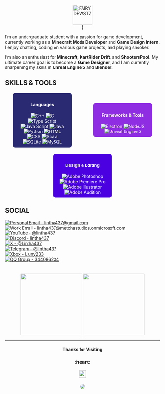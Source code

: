 <div align="center"><img height="64px" alt="FAIRYDEWSTZ" src="https://img.shields.io/badge/-DEWSTZ-grey?style=for-the-badge&logo=refinedgithub&logoColor=white&label=FAIRY&labelColor=8E2DE2"></div>  
<div align="center">🌟</div>

I’m an undergraduate student with a passion for game development, currently working as a **Minecraft Mods Developer** and **Game Design Intern**. I enjoy chatting, coding on various game projects, and playing snooker.  

I’m also an enthusiast for **Minecraft**, **KartRider Drift**, and **ShootersPool**. My ultimate career goal is to become a **Game Designer**, and I am currently sharpening my skills in **Unreal Engine 5** and **Blender**.  



## **SKILLS & TOOLS**  

<div style="display: flex; justify-content: space-around; align-items: center; flex-wrap: wrap; text-align: center; gap: 20px; margin: 20px 0;">
  <div style="background: #2A2A72; border-radius: 8px; padding: 10px 20px; color: #fff; width: 30%;">
    <h4>Languages</h4>
    <img alt="C++" src="https://img.shields.io/badge/-C++-grey?style=for-the-badge&logo=cplusplus&logoColor=white&labelColor=8E2DE2">
    <img alt="C" src="https://img.shields.io/badge/-C-grey?style=for-the-badge&logo=c&logoColor=white&labelColor=8E2DE2">
    <img alt="Type Script" src="https://img.shields.io/badge/-Type Script-grey?style=for-the-badge&logo=typescript&logoColor=white&labelColor=8E2DE2">
    <img alt="Java Script" src="https://img.shields.io/badge/-Java Script-grey?style=for-the-badge&logo=javascript&logoColor=white&labelColor=8E2DE2">
    <img alt="Java" src="https://img.shields.io/badge/-Java-grey?style=for-the-badge&logo=coffeescript&logoColor=white&labelColor=8E2DE2">
    <img alt="Python" src="https://img.shields.io/badge/-Python-grey?style=for-the-badge&logo=python&logoColor=white&labelColor=8E2DE2">
    <img alt="HTML" src="https://img.shields.io/badge/-HTML-grey?style=for-the-badge&logo=html5&logoColor=white&labelColor=8E2DE2">
    <img alt="CSS" src="https://img.shields.io/badge/-CSS-grey?style=for-the-badge&logo=css3&logoColor=white&labelColor=8E2DE2">
    <img alt="Scala" src="https://img.shields.io/badge/-Scala-grey?style=for-the-badge&logo=scala&logoColor=white&labelColor=8E2DE2">
    <img alt="SQLite" src="https://img.shields.io/badge/-SQLite-grey?style=for-the-badge&logo=sqlite&logoColor=white&labelColor=8E2DE2">
    <img alt="MySQL" src="https://img.shields.io/badge/-MySQL-grey?style=for-the-badge&logo=mysql&logoColor=white&labelColor=8E2DE2">
  </div>
  <div style="background: #8E2DE2; border-radius: 8px; padding: 10px 20px; color: #fff; width: 30%;">
    <h4>Frameworks & Tools</h4>
    <img alt="Electron" src="https://img.shields.io/badge/-Electron-grey?style=for-the-badge&logo=electron&logoColor=white&labelColor=8E2DE2">
    <img alt="NodeJS" src="https://img.shields.io/badge/-NodeJS-grey?style=for-the-badge&logo=nodedotjs&logoColor=white&labelColor=8E2DE2">
    <img alt="Unreal Engine 5" src="https://img.shields.io/badge/-Unreal Engine 5-grey?style=for-the-badge&logo=unrealengine&logoColor=white&labelColor=8E2DE2">
  </div>
  <div style="background: #4A00E0; border-radius: 8px; padding: 10px 20px; color: #fff; width: 30%;">
    <h4>Design & Editing</h4>
    <img alt="Adobe Photoshop" src="https://img.shields.io/badge/-Adobe Photoshop-grey?style=for-the-badge&logo=adobephotoshop&logoColor=white&labelColor=8E2DE2">
    <img alt="Adobe Premiere Pro" src="https://img.shields.io/badge/-Adobe Premiere Pro-grey?style=for-the-badge&logo=adobepremierepro&logoColor=white&labelColor=8E2DE2">
    <img alt="Adobe Illustrator" src="https://img.shields.io/badge/-Adobe Illustrator-grey?style=for-the-badge&logo=adobeillustrator&logoColor=white&labelColor=8E2DE2">
    <img alt="Adobe Audition" src="https://img.shields.io/badge/-Adobe Audition-grey?style=for-the-badge&logo=adobeaudition&logoColor=white&labelColor=8E2DE2">
  </div>
</div>  



## **SOCIAL**  

<a href="mailto:lintha437@gmail.com"><img alt="Personal Email - lintha437@gmail.com" src="https://img.shields.io/badge/-lintha437%40gmail.com-grey?style=for-the-badge&logo=gmail&logoColor=white&logoSize=100&label=Personal%20Email&labelColor=8E2DE2&link=mailto%3Alintha437%40gmail.com"></a>  
<a href="mailto:lintha437@metchastudios.onmicrosoft.com"><img alt="Work Email - lintha437@metchastudios.onmicrosoft.com" src="https://img.shields.io/badge/-lintha437%40metchastudios.onmicrosoft.com-grey?style=for-the-badge&logo=gmail&logoColor=white&logoSize=100&label=Work%20Email&labelColor=8E2DE2&link=mailto%3Alintha437%40metchastudios.onmicrosoft.com"></a>  
<a href="https://www.youtube.com/@lintha437"><img alt="YouTube - @lintha437" src="https://img.shields.io/badge/-%40lintha437-grey?style=for-the-badge&logo=youtube&logoColor=white&logoSize=100&label=YouTube&labelColor=8E2DE2&link=https%3A%2F%2Fwww.youtube.com%2F%40lintha437"></a>  
<a href="#"><img alt="Discord - lintha437" src="https://img.shields.io/badge/-lintha437-grey?style=for-the-badge&logo=discord&logoColor=white&logoSize=100&label=Discord&labelColor=8E2DE2"></a>  
<a href="https://x.com/Lintha437"><img alt="X - @Lintha437" src="https://img.shields.io/badge/-%40Lintha437-grey?style=for-the-badge&logo=x&logoColor=white&label=X&labelColor=8E2DE2&link=https%3A%2F%2Fx.com%2FLintha437"></a>  
<a href="https://t.me/lintha437"><img alt="Telegram - @lintha437" src="https://img.shields.io/badge/-%40lintha437-grey?style=for-the-badge&logo=telegram&logoColor=white&label=Telegram&labelColor=8E2DE2&link=https%3A%2F%2Ft.me%2Flintha437"></a>  
<a href="#"><img alt="Xbox - Liuny233" src="https://img.shields.io/badge/-Liuny233-grey?style=for-the-badge&logo=youtubegaming&logoColor=white&label=Xbox&labelColor=8E2DE2"></a>  
<a href="https://qm.qq.com/q/wVfdIFue8U"><img alt="QQ Group - 344086234" src="https://img.shields.io/badge/-344086234-grey?style=for-the-badge&logo=tencentqq&logoColor=white&label=QQ%20Group&labelColor=8E2DE2&link=https%3A%2F%2Fqm.qq.com%2Fq%2FEXBovFw7Ha"></a>  
  
# 
  
<div align="center">
  <img src="https://github-readme-stats.vercel.app/api/top-langs/?username=Lintha437&layout=donut&theme=radical&title_color=8E2DE2&text_color=fff" height="200px">
  <img src="https://github-readme-stats.vercel.app/api?username=Lintha437&show_icons=true&theme=radical&title_color=8E2DE2&text_color=fff&icon_color=8E2DE2" height="200px">
</div>  

  
---

<!--
<div align="center">
  <img src="https://komarev.com/ghpvc/?username=Lintha437&color=8E2DE2&style=for-the-badge" height="64">
</div>
-->



<div align="center">
  <h4>Thanks for Visiting</h4>
  <h3>:heart:</h3>
  <img src="https://profile-counter.glitch.me/Lintha437/count.svg" height="24">
</div>

<div align="center">
  <img src="https://imgur.com/rilHVxA.png" style="border-radius: 8px; margin-top: 20px; max-width: 100%;">
</div>





<!--
**Lintha437/lintha437** is a ✨ _special_ ✨ repository because its `README.md` (this file) appears on your GitHub profile.

Here are some ideas to get you started:

- 🔭 I’m currently working on ...
- 🌱 I’m currently learning ...
- 👯 I’m looking to collaborate on ...
- 🤔 I’m looking for help with ...
- 💬 Ask me about ...
- 📫 How to reach me: ...
- 😄 Pronouns: ...
- ⚡ Fun fact: ...
-->
